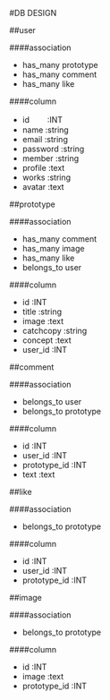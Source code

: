#DB DESIGN

##user

####association
* has_many prototype
* has_many comment
* has_many like

####column
* id         　　:INT
* name        :string
* email     :string
* password    :string
* member      :string
* profile     :text
* works     :string
* avatar      :text

##prototype

####association
* has_many comment
* has_many image
* has_many like
* belongs_to user

####column
* id          :INT
* title           :string  
* image           :text
* catchcopy       :string
* concept         :text
* user_id         :INT

##comment

####association
* belongs_to  user
* belongs_to  prototype

####column
* id            :INT
* user_id     :INT
* prototype_id  :INT
* text      :text

##like

####association

* belongs_to  prototype

####column

* id            :INT
* user_id     :INT
* prototype_id  :INT

##image

####association
* belongs_to  prototype

####column
* id            :INT
* image   :text
* prototype_id  :INT
